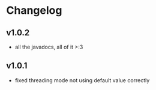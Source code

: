 # Changelog


## v1.0.2
- all the javadocs, all of it >:3

## v1.0.1
- fixed threading mode not using default value correctly